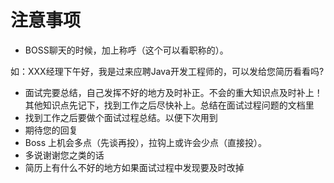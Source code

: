 # 注意事项
- BOSS聊天的时候，加上称呼（这个可以看职称的）。

如：XXX经理下午好，我是过来应聘Java开发工程师的，可以发给您简历看看吗?

- 面试完要总结，自己发挥不好的地方及时补正。不会的重大知识点及时补上！其他知识点先记下，找到工作之后尽快补上。总结在面试过程问题的文档里
- 找到工作之后要做个面试过程总结。以便下次用到
- 期待您的回复
- Boss 上机会多点（先谈再投），拉钩上或许会少点（直接投）。
- 多说谢谢您之类的话
- 简历上有什么不好的地方如果面试过程中发现要及时改掉